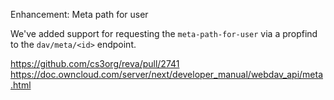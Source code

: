 Enhancement: Meta path for user

We've added support for requesting the `meta-path-for-user` via a propfind to the `dav/meta/<id>` endpoint. 

https://github.com/cs3org/reva/pull/2741
https://doc.owncloud.com/server/next/developer_manual/webdav_api/meta.html
